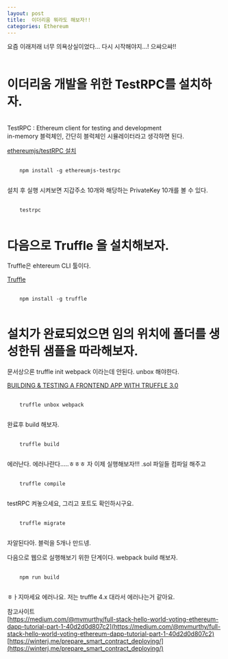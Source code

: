 ```yaml
---
layout: post
title:  이더리움 뭐라도 해보자!!
categories: Ethereum
---
```

요즘 이래저래 너무 의욕상실이었다...
다시 시작해야지...!
으쌰으쌰!!
<br><br>
<h1>이더리움 개발을 위한 TestRPC를 설치하자.</h1><br>
TestRPC : Ethereum client for testing and development<br>
in-memory 블럭체인, 간단히 블럭체인 시뮬레이터라고 생각하면 된다.<br>

[ethereumjs/testRPC 설치](https://www.npmjs.com/package/ethereumjs-testrpc)

<pre>
  <code>
    npm install -g ethereumjs-testrpc
  </code>
</pre>

설치 후 실행 시켜보면 지갑주소 10개와 해당하는 PrivateKey 10개를 볼 수 있다.

<pre>
  <code>
    testrpc
  </code>
</pre>

<h1>다음으로 Truffle 을 설치해보자.</h1>
Truffle은 ehtereum CLI 툴이다.

[Truffle](https://github.com/trufflesuite/truffle)

<pre>
  <code>
    npm install -g truffle
  </code>
</pre>

<h1>설치가 완료되었으면 임의 위치에 폴더를 생성한뒤 샘플을 따라해보자.</h1>
문서상으론 truffle init webpack 이라는데 안된다. unbox 해야한다.

[BUILDING & TESTING A FRONTEND APP WITH TRUFFLE 3.0](http://truffleframework.com/tutorials/creating-a-cli-with-truffle-3)

<pre>
  <code>
    truffle unbox webpack
  </code>
</pre>

완료후 build 해보자.
<pre>
  <code>
    truffle build
  </code>
</pre>

에러난다. 에러나란다.....ㅎㅎㅎ
자 이제 실행해보자!!!
.sol 파일들 컴파일 해주고

<pre>
  <code>
    truffle compile
  </code>
</pre>

testRPC 켜놓으세요, 그리고 포트도 확인하시구요.

<pre>
  <code>
    truffle migrate
  </code>
</pre>

자알된다아.
블럭을 5개나 만드넹.

다음으로 웹으로 실행해보기 위한 단계이다.
webpack build 해보자.

<pre>
  <code>
    npm run build
  </code>
</pre>

ㅎㅏ지마세요 에러나요.
저는 truffle 4.x 대라서 에러나는거 같아요.

참고사이트<br>
[https://medium.com/@mvmurthy/full-stack-hello-world-voting-ethereum-dapp-tutorial-part-1-40d2d0d807c2](https://medium.com/@mvmurthy/full-stack-hello-world-voting-ethereum-dapp-tutorial-part-1-40d2d0d807c2)
[https://winterj.me/prepare_smart_contract_deploying/](https://winterj.me/prepare_smart_contract_deploying/)
